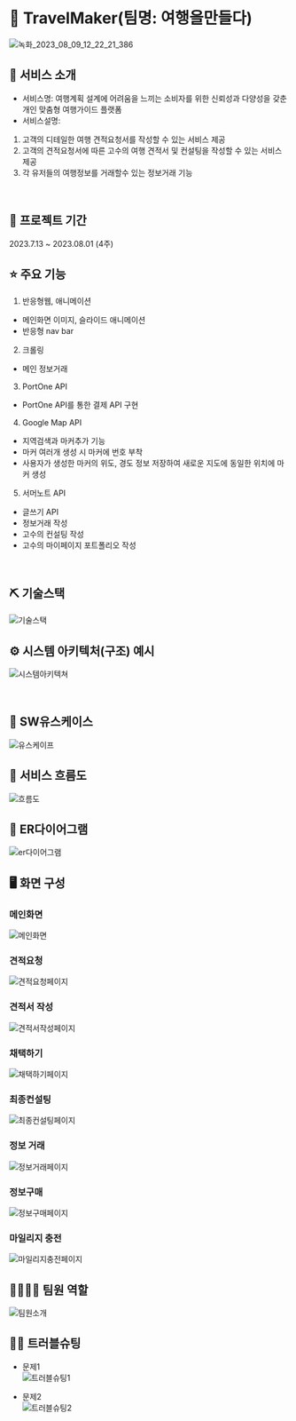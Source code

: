 # 📎 TravelMaker(팀명: 여행을만들다)
![녹화_2023_08_09_12_22_21_386](https://github.com/2023-SMHRD-SW-DataDesign-1/TravelMaker/assets/134501995/3bc99bf8-54a3-442f-aa98-ea4cb3212d59)





## 👀 서비스 소개
* 서비스명:  여행계획 설계에 어려움을 느끼는 소비자를 위한 신뢰성과 다양성을 갖춘 개인 맞춤형 여행가이드 플랫폼
* 서비스설명:
1. 고객의 디테일한 여행 견적요청서를 작성할 수 있는 서비스 제공
2. 고객의 견적요청서에 따른 고수의 여행 견적서 및 컨설팅을 작성할 수 있는 서비스 제공
3. 각 유저들의 여행정보를 거래할수 있는 정보거래 기능
<br>

## 📅 프로젝트 기간
2023.7.13 ~ 2023.08.01 (4주)
<br>

## ⭐ 주요 기능
1. 반응형웹, 애니메이션
- 메인화면 이미지, 슬라이드 애니메이션
- 반응형 nav bar 
2. 크롤링
- 메인 정보거래
3. PortOne API
- PortOne API를 통한 결제 API 구현
4. Google Map API
- 지역검색과 마커추가 기능
- 마커 여러개 생성 시 마커에 번호 부착
- 사용자가 생성한 마커의 위도, 경도 정보 저장하여 새로운 지도에 동일한 위치에 마커 생성
5. 서머노트 API
- 글쓰기 API
- 정보거래 작성 
- 고수의 컨설팅 작성
- 고수의 마이페이지 포트폴리오 작성
<br>

## ⛏ 기술스택
![기술스택](https://github.com/2023-SMHRD-SW-DataDesign-1/TravelMaker/assets/134493617/d42b8bc9-309e-4bf2-bb50-1463ee0e6107)
<br>

## ⚙ 시스템 아키텍처(구조) 예시 
![시스템아키텍쳐](https://github.com/2023-SMHRD-SW-DataDesign-1/TravelMaker/assets/134493617/f28479f0-7657-4e41-a6ee-2090a038866c)

<br>

## 📌 SW유스케이스
![유스케이프](https://github.com/2023-SMHRD-SW-DataDesign-1/TravelMaker/assets/134493617/12bb539e-5e3e-4f96-9a49-4cc99b95e45a)
<br>

## 📌 서비스 흐름도
![흐름도](https://github.com/2023-SMHRD-SW-DataDesign-1/TravelMaker/assets/134526924/a1e1b174-ed85-4d43-971a-aac3718bbefe)
<br>

## 📌 ER다이어그램
![er다이어그램](https://github.com/2023-SMHRD-SW-DataDesign-1/TravelMaker/assets/134501995/e3be3161-51fb-4e23-8a38-839511b6a948)
<br>

## 🖥 화면 구성

### 메인화면
![메인화면](https://github.com/2023-SMHRD-SW-DataDesign-1/TravelMaker/assets/134493617/f73bb436-ca06-457d-b728-ad3673d5f0fe)
<br>

### 견적요청
![견적요청페이지](https://github.com/2023-SMHRD-SW-DataDesign-1/TravelMaker/assets/134493617/e32569b9-bbbd-4d32-a128-894df3272a60)
<br>

### 견적서 작성
![견적서작성페이지](https://github.com/2023-SMHRD-SW-DataDesign-1/TravelMaker/assets/134493617/43cda7f9-db36-4514-816b-315a9a8d9c1b)
<br>

### 채택하기
![채택하기페이지](https://github.com/2023-SMHRD-SW-DataDesign-1/TravelMaker/assets/134493617/d4cf4465-18f8-47c8-b1d7-084e1cd6d5ac)
<br>

### 최종컨설팅
![최종컨설팅페이지](https://github.com/2023-SMHRD-SW-DataDesign-1/TravelMaker/assets/134493617/cd0f9628-bfcf-4256-8b02-547d7e0f3104)
<br>

### 정보 거래
![정보거래페이지](https://github.com/2023-SMHRD-SW-DataDesign-1/TravelMaker/assets/134493617/69ce4279-e304-455e-a164-b03f41afed20)
<br>

### 정보구매
![정보구매페이지](https://github.com/2023-SMHRD-SW-DataDesign-1/TravelMaker/assets/134493617/a514d768-61ef-4107-9632-c806f17c44dd)
<br>

### 마일리지 충전
![마일리지충전페이지](https://github.com/2023-SMHRD-SW-DataDesign-1/TravelMaker/assets/134493617/c2e50206-dd8e-4da8-aa8a-84d325940343)
<br>

## 👨‍👩‍👦‍👦 팀원 역할
![팀원소개](https://github.com/2023-SMHRD-SW-DataDesign-1/TravelMaker/assets/134493617/d24cb6d1-fb62-4958-9a32-881e31bfdd93)
<br>


## 🤾‍♂️ 트러블슈팅
* 문제1<br>
![트러블슈팅1](https://github.com/2023-SMHRD-SW-DataDesign-1/TravelMaker/assets/134493617/84f69ccf-fe2a-45e9-8db7-b8c5134763d3)
 
* 문제2<br>
![트러블슈팅2](https://github.com/2023-SMHRD-SW-DataDesign-1/TravelMaker/assets/134493617/fb6e7e2d-0c6b-4ab0-8b45-c1580bb63271)

